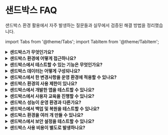 # 샌드박스 FAQ

샌드박스 환경 활용에서 자주 발생하는 질문들과 실무에서 검증된 해결 방법을 정리했습니다.

import Tabs from '@theme/Tabs';
import TabItem from '@theme/TabItem';

<details>
<summary><strong>샌드박스가 무엇인가요?</strong></summary>

**답변:** 실제 운영 환경에 영향을 주지 않고 Freshservice의 기능을 안전하게 테스트하고 실험할 수 있는 독립적인 환경입니다. 새로운 설정이나 워크플로우를 위험 부담 없이 검증할 수 있는 필수 도구입니다.

**핵심 특징:**
- **완전 격리**: 실제 데이터와 운영 환경에 전혀 영향 없음
- **전체 기능**: 모든 Freshservice 기능을 실환경과 동일하게 사용
- **자유로운 실험**: 설정 변경, 워크플로우 테스트 무제한 수행
- **안전한 학습**: 실수해도 운영에 피해 없는 학습 환경

**활용 시나리오:**
- **신규 기능 도입**: 새로운 자동화 규칙 사전 검증
- **설정 변경**: 필드, 워크플로우 수정 사전 테스트
- **교육 환경**: 신입 관리자나 에이전트 교육용
- **업그레이드 준비**: 새 버전 기능 미리 체험

**비즈니스 가치:** 운영 중단 없이 안전하게 개선사항을 검증하여 서비스 품질을 지속적으로 향상시킬 수 있습니다.

</details>

<details>
<summary><strong>샌드박스 환경에 어떻게 접근하나요?</strong></summary>

**단계별 접근 가이드:**

**🔧 샌드박스 생성**
1. **Admin** > **General Settings** > **Sandbox**로 이동
2. **Create Sandbox** 버튼 클릭
3. 샌드박스 생성 완료까지 몇 분 대기
4. 생성 완료 알림 및 전용 URL 확인

**🔑 접근 및 로그인**
1. 제공받은 샌드박스 전용 URL 접속
2. 운영 환경과 동일한 로그인 자격증명 사용
3. 샌드박스 환경임을 나타내는 시각적 표시 확인
4. 운영 환경과 동일한 인터페이스로 작업 시작

**⚠️ 중요 참고사항:**
- **권한 요구**: 관리자 권한이 있는 사용자만 생성/관리 가능
- **별도 URL**: 운영 환경과 완전히 분리된 접속 주소
- **데이터 격리**: 샌드박스 내 모든 작업은 운영에 영향 없음
- **주기적 초기화**: 정기적으로 최신 운영 환경 데이터로 갱신

**실무 팁:** 
- 팀원들과 샌드박스 URL을 공유하여 협업 테스트 수행
- 브라우저 북마크에 샌드박스 전용 폴더 생성하여 구분 관리

</details>

<details>
<summary><strong>샌드박스에서 테스트할 수 있는 기능은 무엇인가요?</strong></summary>

**포괄적인 테스트 범위:**

**⚙️ 자동화 및 워크플로우**
- **자동화 규칙**: 새로운 Automator 규칙 생성 및 검증
- **워크플로우**: 복잡한 승인 프로세스 사전 테스트
- **SLA 정책**: 새로운 SLA 규칙의 동작 확인
- **에스컬레이션**: 에스컬레이션 체인의 정확성 검증

**🔧 시스템 설정**
- **사용자 정의 필드**: 새로운 필드 추가 및 구성 테스트
- **SLA 정책**: SLA 설정 변경 및 영향도 분석
- **이메일 템플릿**: 알림 템플릿 수정 및 미리보기
- **역할 및 권한**: 새로운 역할 생성 및 권한 검증
- **앱 및 통합**: 타사 앱 연동 테스트
- **보고서**: 새로운 보고서 생성 및 데이터 검증

**🔧 고급 테스트 영역**
- **API 연동**: 외부 시스템과의 데이터 교환 테스트
- **SSO 설정**: 인증 시스템 연동 사전 검증
- **대용량 데이터**: 성능 및 처리 한계 테스트
- **모바일 앱**: 모바일 환경에서의 기능 동작 확인

**실무 활용 예시:**
- **신규 자동화 도입**: 복잡한 자동화 규칙을 먼저 샌드박스에서 검증
- **시스템 업그레이드**: 새 버전 적용 전 기존 설정 호환성 확인
- **직원 교육**: 실제 환경 영향 없이 안전한 실습 환경 제공

</details>

<details>
<summary><strong>샌드박스 데이터는 어떻게 구성되나요?</strong></summary>

<div>

샌드박스 데이터 구성:

- **샘플 데이터**: 기본적인 테스트용 샘플 티켓, 사용자, 자산 제공
- **실제 데이터 복사**: 선택적으로 운영 환경의 일부 데이터 복사 가능
- **익명화**: 민감한 정보는 자동으로 익명화 처리
- **데이터 제한**: 전체 데이터가 아닌 제한된 양의 데이터만 포함
- **정기 갱신**: 일정 주기로 데이터 초기화 또는 갱신

**주의사항**: 샌드박스의 데이터는 실제 운영 데이터가 아니므로 테스트 목적으로만 사용해야 합니다.

</div>
</details>

<details>
<summary><strong>샌드박스에서 한 변경사항을 운영 환경에 적용할 수 있나요?</strong></summary>

<div>

샌드박스와 운영 환경 간의 변경사항 이전:

- **수동 이전**: 샌드박스에서 테스트한 설정을 운영 환경에 수동으로 재구성
- **설정 내보내기**: 일부 설정은 내보내기/가져오기 기능 지원
- **문서화**: 변경사항을 문서화하여 운영 환경에 단계별 적용
- **검증 과정**: 운영 환경 적용 전 추가 검토 및 승인 필요

**자동 동기화 없음**: 샌드박스와 운영 환경은 자동으로 동기화되지 않습니다.

</div>
</details>

<details>
<summary><strong>샌드박스 환경의 사용 제한이 있나요?</strong></summary>

<div>

샌드박스 환경 사용 제한사항:

- **시간 제한**: 일정 기간 후 자동 만료 (보통 30-90일)
- **데이터 용량**: 제한된 양의 데이터만 저장 가능
- **동시 사용자**: 제한된 수의 사용자만 동시 접근 가능
- **외부 통합**: 일부 외부 시스템과의 연동 제한
- **이메일 발송**: 실제 이메일 발송 기능 제한 또는 차단

**갱신**: 필요시 샌드박스 연장 또는 새로 생성 가능

</div>
</details>

<details>
<summary><strong>샌드박스에서 개발한 앱을 테스트할 수 있나요?</strong></summary>

<div>

샌드박스에서 앱 개발 및 테스트:

- **커스텀 앱**: Freshworks 플랫폼에서 개발한 앱 테스트
- **API 연동**: REST API 호출 및 응답 테스트
- **웹훅**: 웹훅 설정 및 페이로드 검증
- **마켓플레이스 앱**: 타사 앱 설치 및 구성 테스트
- **개발 도구**: 개발자 도구 및 디버깅 기능 활용

**개발 환경**: 앱 개발자에게 안전한 테스트 환경 제공

</div>
</details>

<details>
<summary><strong>샌드박스에서 사용자 교육을 진행할 수 있나요?</strong></summary>

<div>

샌드박스를 활용한 사용자 교육:

- **안전한 학습**: 실제 데이터 손상 걱정 없이 학습
- **실습 환경**: 실제 시나리오 기반 실습 진행
- **기능 탐색**: 새로운 기능 체험 및 학습
- **에러 복구**: 실수를 통한 학습 및 복구 연습
- **교육 자료**: 샌드박스 기반 교육 자료 개발

**교육 계정**: 별도의 교육용 계정 생성 및 관리 가능

</div>
</details>

<details>
<summary><strong>샌드박스 성능이 운영 환경과 다른가요?</strong></summary>

<div>

샌드박스와 운영 환경의 성능 차이:

- **하드웨어 자원**: 제한된 컴퓨팅 리소스로 인한 성능 차이 가능
- **네트워크 속도**: 운영 환경 대비 느린 응답 시간
- **동시 사용자**: 적은 수의 동시 사용자로 인한 성능 차이
- **데이터 볼륨**: 작은 데이터셋으로 인한 성능 특성 차이
- **기능 제한**: 일부 리소스 집약적 기능의 제한

**성능 테스트**: 실제 성능 검증은 운영 환경에서 별도로 수행 권장

</div>
</details>

<details>
<summary><strong>샌드박스에서 백업 및 복원을 테스트할 수 있나요?</strong></summary>

<div>

샌드박스에서 백업/복원 테스트:

- **설정 백업**: 구성 설정의 백업 및 복원 절차 테스트
- **데이터 내보내기**: 데이터 내보내기 기능 검증
- **복원 시뮬레이션**: 재해 복구 시나리오 시뮬레이션
- **마이그레이션**: 다른 환경으로의 이전 절차 테스트
- **버전 롤백**: 설정 변경 롤백 절차 연습

**제한사항**: 실제 백업 시스템과는 다를 수 있으므로 참고용으로만 활용

</div>
</details>

<details>
<summary><strong>샌드박스 환경을 여러 개 만들 수 있나요?</strong></summary>

<div>

다중 샌드박스 환경 관리:

- **용도별 분리**: 개발, 테스트, 교육 등 목적별 별도 환경
- **버전별 테스트**: 다른 설정 버전의 동시 테스트
- **팀별 할당**: 각 팀이나 프로젝트별 독립적인 환경
- **단계별 테스트**: 개발 → 스테이징 → 프로덕션 단계별 검증

**관리 고려사항**:
- 각 샌드박스별 별도 관리 필요
- 리소스 및 비용 고려
- 환경 간 일관성 유지

</div>
</details>

<details>
<summary><strong>샌드박스에서 보안 설정을 테스트할 수 있나요?</strong></summary>

<div>

샌드박스에서 보안 설정 테스트:

- **권한 시스템**: 역할 기반 접근 제어(RBAC) 테스트
- **SSO 설정**: Single Sign-On 구성 및 검증
- **API 보안**: API 키 및 인증 설정 테스트
- **데이터 암호화**: 암호화 설정 및 정책 검증
- **감사 로그**: 보안 이벤트 로깅 및 모니터링 테스트

**보안 고려사항**: 
- 실제 보안 키는 사용하지 않기
- 테스트용 인증서 및 자격 증명 사용
- 보안 정책 완전 검증은 운영 환경에서 수행

</div>
</details>

<details>
<summary><strong>샌드박스 사용 비용이 별도로 발생하나요?</strong></summary>

<div>

샌드박스 사용 비용:

- **포함된 기능**: 대부분의 Freshservice 플랜에 샌드박스 기능 포함
- **추가 비용**: 일반적으로 별도 비용 없음
- **사용량 제한**: 일정 사용량 내에서 무료 제공
- **확장 옵션**: 추가 리소스나 기능이 필요한 경우 별도 문의
- **계약 조건**: 구체적인 비용은 계약 조건에 따라 다름

**비용 확인**: 정확한 비용 정보는 Freshworks 영업팀에 문의 권장

</div>
</details>
